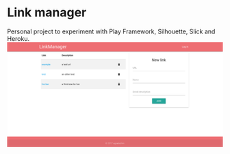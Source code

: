 # Link manager
Personal project to experiment with Play Framework, Silhouette, Slick and Heroku.
![screenshot](screenshot.png)
